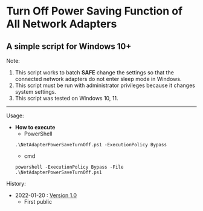 # Turn Off Power Saving Function of All Network Adapters
## A simple script for Windows 10+

Note:
1. This script works to batch **SAFE** change the settings so that the connected network adapters do not enter sleep mode in Windows.
2. This script must be run with administrator privileges because it changes system settings.
5. This script was tested on Windows 10, 11.

---

Usage:
* **How to execute**
   * PowerShell
   ```
   .\NetAdapterPowerSaveTurnOff.ps1 -ExecutionPolicy Bypass
   ```
   * cmd
   ```
   powershell -ExecutionPolicy Bypass -File .\NetAdapterPowerSaveTurnOff.ps1
   ```

History:
- 2022-01-20 : [Version 1.0](NetAdapterPowerSaveTurnOff.ps1)
   - First public
